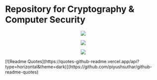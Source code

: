 # Repository for Cryptography & Computer Security
<p align="center">
  <img src="https://user-images.githubusercontent.com/51123824/159428013-9d5b2eaa-2de7-4150-8f43-7ca92af9c666.png" />
</p>
<p align="center">
  <img src="https://www.google.com/url?sa=i&url=https%3A%2F%2Fwww.pngwing.com%2Fen%2Fsearch%3Fq%3Dwhite%2Brose&psig=AOvVaw3SNE9KQOonUB3FJGGmhSsr&ust=1648019764399000&source=images&cd=vfe&ved=0CAsQjRxqFwoTCIC9ndiW2fYCFQAAAAAdAAAAABAJ" />
</p>
<p align="center">
  <img src="https://www.google.com/url?sa=i&url=https%3A%2F%2Ftoppng.com%2Ffree-image%2Fwhite-rose-PNG-free-PNG-Images_43618&psig=AOvVaw3SNE9KQOonUB3FJGGmhSsr&ust=1648019764399000&source=images&cd=vfe&ved=0CAsQjRxqFwoTCIC9ndiW2fYCFQAAAAAdAAAAABAQ" />
</p>
[![Readme Quotes](https://quotes-github-readme.vercel.app/api?type=horizontal&theme=dark)](https://github.com/piyushsuthar/github-readme-quotes)
